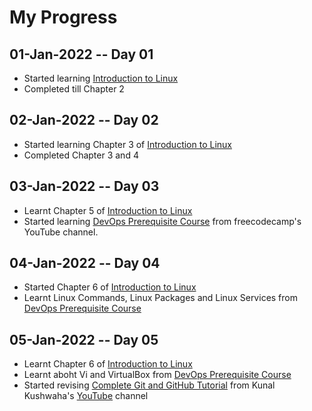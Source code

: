 # My Progress

## 01-Jan-2022 -- Day 01
* Started learning [Introduction to Linux](https://www.edx.org/course/introduction-to-linux)
* Completed till Chapter 2

## 02-Jan-2022 -- Day 02
* Started learning Chapter 3 of [Introduction to Linux](https://www.edx.org/course/introduction-to-linux)
* Completed Chapter 3 and 4

## 03-Jan-2022 -- Day 03
* Learnt Chapter 5 of [Introduction to Linux](https://www.edx.org/course/introduction-to-linux)
* Started learning [DevOps Prerequisite Course](https://www.youtube.com/watch?v=Wvf0mBNGjXY) from freecodecamp's YouTube channel.

## 04-Jan-2022 -- Day 04
* Started Chapter 6 of [Introduction to Linux](https://www.edx.org/course/introduction-to-linux)
* Learnt Linux Commands, Linux Packages and Linux Services from [DevOps Prerequisite Course](https://www.youtube.com/watch?v=Wvf0mBNGjXY)

## 05-Jan-2022 -- Day 05
* Learnt Chapter 6 of [Introduction to Linux](https://www.edx.org/course/introduction-to-linux)
* Learnt aboht Vi and VirtualBox from [DevOps Prerequisite Course](https://www.youtube.com/watch?v=Wvf0mBNGjXY)
* Started revising [Complete Git and GitHub Tutorial](https://www.youtube.com/watch?v=apGV9Kg7ics) from Kunal Kushwaha's [YouTube](https://www.youtube.com/channel/UCBGOUQHNNtNGcGzVq5rIXjw) channel
